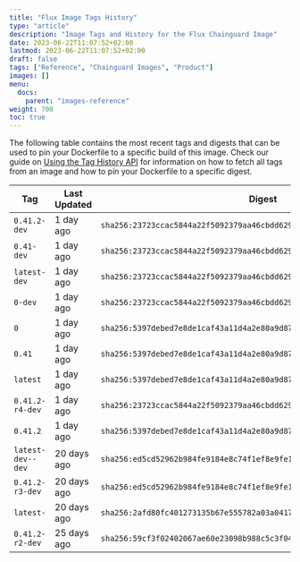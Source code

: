 ```yaml
---
title: "Flux Image Tags History"
type: "article"
description: "Image Tags and History for the Flux Chainguard Image"
date: 2023-06-22T11:07:52+02:00
lastmod: 2023-06-22T11:07:52+02:00
draft: false
tags: ["Reference", "Chainguard Images", "Product"]
images: []
menu:
  docs:
    parent: "images-reference"
weight: 700
toc: true
---
```


The following table contains the most recent tags and digests that can be used to pin your Dockerfile to a specific build of this image. Check our guide on [Using the Tag History API](/chainguard/chainguard-images/using-the-tag-history-api/) for information on how to fetch all tags from an image and how to pin your Dockerfile to a specific digest.

| Tag               | Last Updated | Digest                                                                    |
|-------------------|--------------|---------------------------------------------------------------------------|
| `0.41.2-dev`      | 1 day ago    | `sha256:23723ccac5844a22f5092379aa46cbdd629e6158ca13f6dbe2a2b78f96bca309` |
| `0.41-dev`        | 1 day ago    | `sha256:23723ccac5844a22f5092379aa46cbdd629e6158ca13f6dbe2a2b78f96bca309` |
| `latest-dev`      | 1 day ago    | `sha256:23723ccac5844a22f5092379aa46cbdd629e6158ca13f6dbe2a2b78f96bca309` |
| `0-dev`           | 1 day ago    | `sha256:23723ccac5844a22f5092379aa46cbdd629e6158ca13f6dbe2a2b78f96bca309` |
| `0`               | 1 day ago    | `sha256:5397debed7e8de1caf43a11d4a2e80a9d873ee58f1f5f829b2f54dda2ed9a530` |
| `0.41`            | 1 day ago    | `sha256:5397debed7e8de1caf43a11d4a2e80a9d873ee58f1f5f829b2f54dda2ed9a530` |
| `latest`          | 1 day ago    | `sha256:5397debed7e8de1caf43a11d4a2e80a9d873ee58f1f5f829b2f54dda2ed9a530` |
| `0.41.2-r4-dev`   | 1 day ago    | `sha256:23723ccac5844a22f5092379aa46cbdd629e6158ca13f6dbe2a2b78f96bca309` |
| `0.41.2`          | 1 day ago    | `sha256:5397debed7e8de1caf43a11d4a2e80a9d873ee58f1f5f829b2f54dda2ed9a530` |
| `latest-dev--dev` | 20 days ago  | `sha256:ed5cd52962b984fe9184e8c74f1ef8e9fe161abbe53e42297644a81a8552d41c` |
| `0.41.2-r3-dev`   | 20 days ago  | `sha256:ed5cd52962b984fe9184e8c74f1ef8e9fe161abbe53e42297644a81a8552d41c` |
| `latest-`         | 20 days ago  | `sha256:2afd80fc401273135b67e555782a03a0417b33d5ab16f0e94b27b412d0be9a72` |
| `0.41.2-r2-dev`   | 25 days ago  | `sha256:59cf3f02402067ae60e23098b988c5c3f0469ff0348e1c3f94753c660e0ef60b` |
